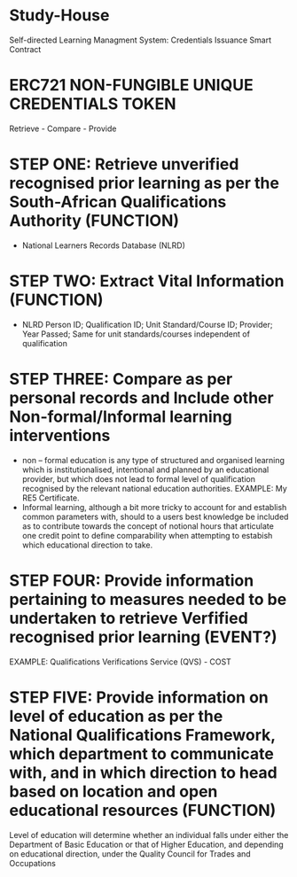 # Study-House
Self-directed Learning Managment System: Credentials Issuance Smart Contract
# ERC721 NON-FUNGIBLE UNIQUE CREDENTIALS TOKEN
Retrieve - Compare - Provide
# STEP ONE: Retrieve unverified recognised prior learning as per the South-African Qualifications Authority (FUNCTION)
- National Learners Records Database (NLRD)
# STEP TWO: Extract Vital Information (FUNCTION)
- NLRD Person ID; Qualification ID; Unit Standard/Course ID; Provider; Year Passed; Same for unit standards/courses independent of qualification
# STEP THREE: Compare as per personal records and Include other Non-formal/Informal learning interventions
- non – formal education is any type of structured and organised learning which is institutionalised, intentional and planned by an educational provider, but which does not lead to formal level of qualification recognised by the relevant national education authorities.
EXAMPLE: My RE5 Certificate.
- Informal learning, although a bit more tricky to account for and establish common parameters with, should to a users best knowledge be included as to contribute towards the concept of notional hours that articulate one credit point to define comparability when attempting to estabish which educational direction to take.
# STEP FOUR: Provide information pertaining to measures needed to be undertaken to retrieve Verfified recognised prior learning (EVENT?)
EXAMPLE: Qualifications Verifications Service (QVS) - COST
# STEP FIVE: Provide information on level of education as per the National Qualifications Framework, which department to communicate with, and in which direction to head based on location and open educational resources (FUNCTION)
Level of education will determine whether an individual falls under either the Department of Basic Education or that of Higher Education, and depending on educational direction, under the Quality Council for Trades and Occupations
